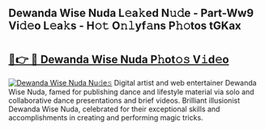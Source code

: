 ## Dewanda Wise Nuda L𝚎a𝚔ed N𝚞𝚍e - Part-Ww9 Vi𝚍𝚎o L𝚎a𝚔s - H𝚘𝚝 O𝚗𝚕yf𝚊ns P𝚑𝚘tos tGKax

# <h2><a href="http://kff6bt4.oniu.top/?m=Dewanda+Wise+Nuda">🔗👉 🔴 Dewanda Wise Nuda P𝚑ot𝚘𝚜 V𝚒d𝚎o</a></h2>

[![Dewanda Wise Nuda Nu𝚍e𝚜](https://i.imgur.com/0qMVB7G.gif)](http://kff6bt4.oniu.top/?m=Dewanda+Wise+Nuda)
Digital artist and web entertainer Dewanda Wise Nuda, famed for publishing dance and lifestyle material via solo and collaborative dance presentations and brief videos. Brilliant illusionist Dewanda Wise Nuda, celebrated for their exceptional skills and accomplishments in creating and performing magic tricks.  
